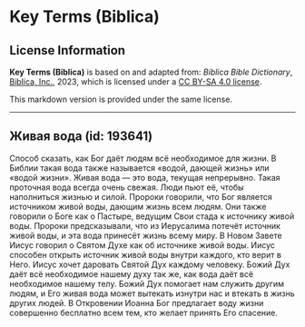# Key Terms (Biblica)

## License Information

**Key Terms (Biblica)** is based on and adapted from: _Biblica Bible Dictionary_, [Biblica, Inc.](https://www.biblica.com/), 2023, which is licensed under a [CC BY-SA 4.0 license](https://creativecommons.org/licenses/by-sa/4.0/legalcode.en).

This markdown version is provided under the same license.



--------------------------------

## Живая вода (id: 193641)

Способ сказать, как Бог даёт людям всё необходимое для жизни. В Библии такая вода также называется «водой, дающей жизнь» или «водой жизни». Живая вода — это вода, текущая непрерывно. Такая проточная вода всегда очень свежая. Люди пьют её, чтобы наполниться жизнью и силой. Пророки говорили, что Бог является источником живой воды, дающим жизнь всем людям. Они также говорили о Боге как о Пастыре, ведущим Свои стада к источнику живой воды. Пророки предсказывали, что из Иерусалима потечёт источник живой воды, и эта вода принесёт жизнь всему миру. В Новом Завете Иисус говорил о Святом Духе как об источнике живой воды. Иисус способен открыть источник живой воды внутри каждого, кто верит в Него. Иисус хочет даровать Святой Дух каждому человеку. Божий Дух даёт всё необходимое нашему духу так же, как вода даёт всё необходимое нашему телу. Божий Дух помогает нам служить другим людям, и Его живая вода может вытекать изнутри нас и втекать в жизнь других людей. В Откровении Иоанна Бог предлагает воду жизни совершенно бесплатно всем тем, кто желает принять Его спасение.


